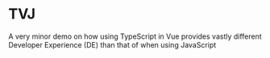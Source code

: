 # TVJ

A very minor demo on how using TypeScript in Vue provides vastly different Developer Experience (DE) than that of when using JavaScript
